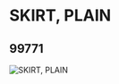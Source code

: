 # SKIRT, PLAIN
## 99771
![SKIRT, PLAIN](https://lc-www-live-s.legocdn.com/media/bricks/5/2/4652111.jpg)